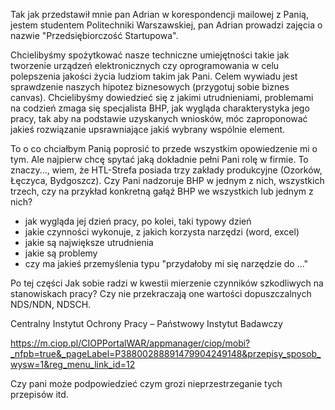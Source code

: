 Tak jak przedstawił mnie pan Adrian w korespondencji mailowej z Panią, jestem studentem Politechniki Warszawskiej, pan Adrian prowadzi zajęcia o nazwie "Przedsiębiorczość Startupowa".

Chcielibyśmy spożytkować nasze techniczne umiejętności takie jak tworzenie urządzeń elektronicznych czy oprogramowania w celu polepszenia jakości życia ludziom takim jak Pani. Celem wywiadu jest sprawdzenie naszych hipotez biznesowych (przygotuj sobie biznes canvas). Chcielibyśmy dowiedzieć się z jakimi utrudnieniami, problemami na codzień zmaga się specjalista BHP, jak wygląda charakterystyka jego pracy, tak aby na podstawie uzyskanych wniosków, móc zaproponować jakieś rozwiązanie upsrawniające jakiś wybrany wspólnie element.

To o co chciałbym Panią poprosić to przede wszystkim opowiedzenie mi o tym. Ale najpierw chcę spytać jaką dokładnie pełni Pani rolę w firmie. To znaczy..., wiem, że HTL-Strefa posiada trzy zakłady produkcyjne (Ozorków, Łęczyca, Bydgoszcz). Czy Pani nadzoruje BHP w jednym z nich, wszystkich trzech, czy na przykład konkretną gałąź BHP we wszystkich lub jednym z nich?

- jak wygląda jej dzień pracy, po kolei, taki typowy dzień
- jakie czynności wykonuje, z jakich korzysta narzędzi (word, excel)
- jakie są największe utrudnienia
- jakie są problemy
- czy ma jakieś przemyślenia typu "przydałoby mi się narzędzie do ..."

Po tej części
Jak sobie radzi w kwestii mierzenie czynników szkodliwych na stanowiskach pracy? Czy nie przekraczają one wartości dopuszczalnych NDS/NDN, NDSCH.

Centralny Instytut Ochrony Pracy – Państwowy Instytut Badawczy 

https://m.ciop.pl/CIOPPortalWAR/appmanager/ciop/mobi?_nfpb=true&_pageLabel=P38800288891479904249148&przepisy_sposob_wysw=1&reg_menu_link_id=12

Czy pani może podpowiedzieć czym grozi nieprzestrzeganie tych przepisów itd.
